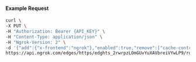 <!-- Code generated for API Clients. DO NOT EDIT. -->

#### Example Request

```bash
curl \
-X PUT \
-H "Authorization: Bearer {API_KEY}" \
-H "Content-Type: application/json" \
-H "Ngrok-Version: 2" \
-d '{"add":{"x-frontend":"ngrok"},"enabled":true,"remove":["cache-control"]}' \
https://api.ngrok.com/edges/https/edghts_2rwrpzLOmGUvYuXAVbreiVYwLP9/routes/edghtsrt_2rwrpxfddadoTeRONpuXvEHyYHe/request_headers
```
